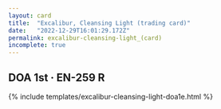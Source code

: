 ```yaml
---
layout: card
title:  "Excalibur, Cleansing Light (trading card)"
date:   "2022-12-29T16:01:29.172Z"
permalink: excalibur-cleansing-light_(card)
incomplete: true
---
```


## DOA 1st &middot; EN-259 R

{% include templates/excalibur-cleansing-light-doa1e.html %}
